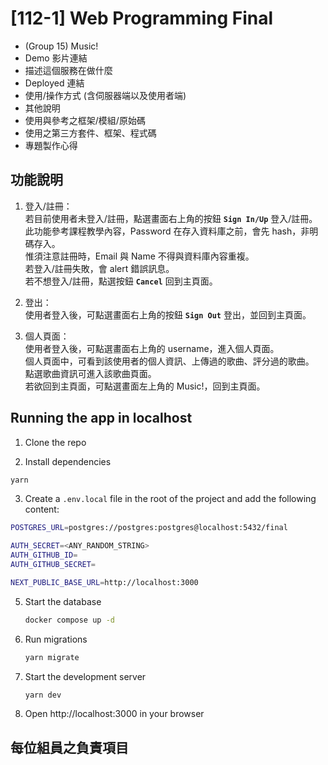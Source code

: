 # [112-1] Web Programming Final

- (Group 15) Music!
- Demo 影片連結
- 描述這個服務在做什麼
- Deployed 連結
- 使用/操作方式 (含伺服器端以及使用者端)
- 其他說明
- 使用與參考之框架/模組/原始碼
- 使用之第三方套件、框架、程式碼
- 專題製作心得

## 功能說明

1. 登入/註冊：  
   若目前使用者未登入/註冊，點選畫面右上角的按鈕 **`Sign In/Up`** 登入/註冊。  
   此功能參考課程教學內容，Password 在存入資料庫之前，會先 hash，非明碼存入。  
   惟須注意註冊時，Email 與 Name 不得與資料庫內容重複。  
   若登入/註冊失敗，會 alert 錯誤訊息。  
   若不想登入/註冊，點選按鈕 **`Cancel`** 回到主頁面。

2. 登出：  
   使用者登入後，可點選畫面右上角的按鈕 **`Sign Out`** 登出，並回到主頁面。

3. 個人頁面：  
   使用者登入後，可點選畫面右上角的 username，進入個人頁面。  
   個人頁面中，可看到該使用者的個人資訊、上傳過的歌曲、評分過的歌曲。  
   點選歌曲資訊可進入該歌曲頁面。  
   若欲回到主頁面，可點選畫面左上角的 Music!，回到主頁面。

## Running the app in localhost

1. Clone the repo

2. Install dependencies

```bash
yarn
```

3. Create a `.env.local` file in the root of the project and add the following content:

```bash
POSTGRES_URL=postgres://postgres:postgres@localhost:5432/final

AUTH_SECRET=<ANY_RANDOM_STRING>
AUTH_GITHUB_ID=
AUTH_GITHUB_SECRET=

NEXT_PUBLIC_BASE_URL=http://localhost:3000
```

5. Start the database
   ```bash
   docker compose up -d
   ```

6. Run migrations
   ```bash
   yarn migrate
   ```

7. Start the development server
   ```bash
   yarn dev
   ```

8. Open http://localhost:3000 in your browser

## 每位組員之負責項目
